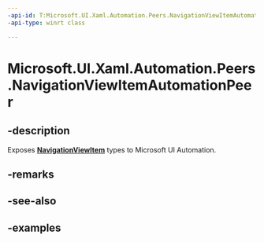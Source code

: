 ```yaml
---
-api-id: T:Microsoft.UI.Xaml.Automation.Peers.NavigationViewItemAutomationPeer
-api-type: winrt class

---
```

<!-- Class syntax.
public class NavigationViewItemAutomationPeer : ListViewItemAutomationPeer, ListViewItemAutomationPeer
-->

# Microsoft.UI.Xaml.Automation.Peers.NavigationViewItemAutomationPeer


## -description
Exposes **[NavigationViewItem](../windows.ui.xaml.controls/navigationviewitem.md)** types to Microsoft UI Automation.


## -remarks


## -see-also


## -examples


